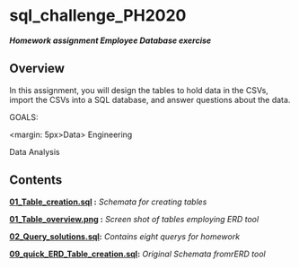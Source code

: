 # sql_challenge_PH2020
***Homework assignment  Employee Database exercise***

<b><h2> Overview </h2></b>
In this assignment, you will design the tables to hold data in the CSVs, import the CSVs into a SQL database, and answer questions about the data. 

GOALS:

<margin: 5px>Data> Engineering

<tab>Data Analysis


## Contents

<b> [01_Table_creation.sql](https://github.com/PHoogestraat/sql_challenge_PH2020/blob/main/EmployeeSQL/01_Table_creation.sql)           :</b><i> Schemata for creating tables </i>

<b>[01_Table_overview.png](https://github.com/PHoogestraat/sql_challenge_PH2020/blob/main/EmployeeSQL/01_Table_overview.png)            :</b><i> Screen shot of tables employing ERD tool</i>

<b>[02_Query_solutions.sql](https://github.com/PHoogestraat/sql_challenge_PH2020/blob/main/EmployeeSQL/02_Query_solutions.sql):</b>
<i>Contains eight querys for homework</i>

<b>[09_quick_ERD_Table_creation.sql](https://github.com/PHoogestraat/sql_challenge_PH2020/blob/main/EmployeeSQL/QuickDBD-ButlerHomework_emp.sql):</b><i> Original Schemata fromrERD tool</i>

